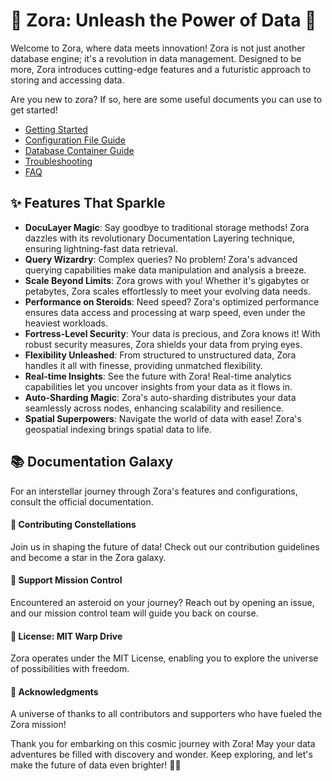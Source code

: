 # 🌟 Zora: Unleash the Power of Data 🚀

Welcome to Zora, where data meets innovation! Zora is not just another database engine; it's a revolution in data management. Designed to be more, Zora introduces cutting-edge features and a futuristic approach to storing and accessing data.

Are you new to zora? If so, here are some useful documents you can use to get started!

* [Getting Started](./docs/getting-started.md)
* [Configuration File Guide](./docs/configuration.md)
* [Database Container Guide](./docs/containers-guide.md)
* [Troubleshooting](./docs/troubleshooting.md)
* [FAQ](./docs/faqs.md)

## ✨ Features That Sparkle

- **DocuLayer Magic**: Say goodbye to traditional storage methods! Zora dazzles with its revolutionary Documentation Layering technique, ensuring lightning-fast data retrieval.
- **Query Wizardry**: Complex queries? No problem! Zora's advanced querying capabilities make data manipulation and analysis a breeze.
- **Scale Beyond Limits**: Zora grows with you! Whether it's gigabytes or petabytes, Zora scales effortlessly to meet your evolving data needs.
- **Performance on Steroids**: Need speed? Zora's optimized performance ensures data access and processing at warp speed, even under the heaviest workloads.
- **Fortress-Level Security**: Your data is precious, and Zora knows it! With robust security measures, Zora shields your data from prying eyes.
- **Flexibility Unleashed**: From structured to unstructured data, Zora handles it all with finesse, providing unmatched flexibility.
- **Real-time Insights**: See the future with Zora! Real-time analytics capabilities let you uncover insights from your data as it flows in.
- **Auto-Sharding Magic**: Zora's auto-sharding distributes your data seamlessly across nodes, enhancing scalability and resilience.
- **Spatial Superpowers**: Navigate the world of data with ease! Zora's geospatial indexing brings spatial data to life.


## 📚 Documentation Galaxy

For an interstellar journey through Zora's features and configurations, consult the official documentation.
#### 🌟 Contributing Constellations

Join us in shaping the future of data! Check out our contribution guidelines and become a star in the Zora galaxy.
#### 🚀 Support Mission Control

Encountered an asteroid on your journey? Reach out by opening an issue, and our mission control team will guide you back on course.
#### 📜 License: MIT Warp Drive

Zora operates under the MIT License, enabling you to explore the universe of possibilities with freedom.

#### 🎉 Acknowledgments

A universe of thanks to all contributors and supporters who have fueled the Zora mission!

Thank you for embarking on this cosmic journey with Zora! May your data adventures be filled with discovery and wonder. Keep exploring, and let's make the future of data even brighter! 🌌✨
